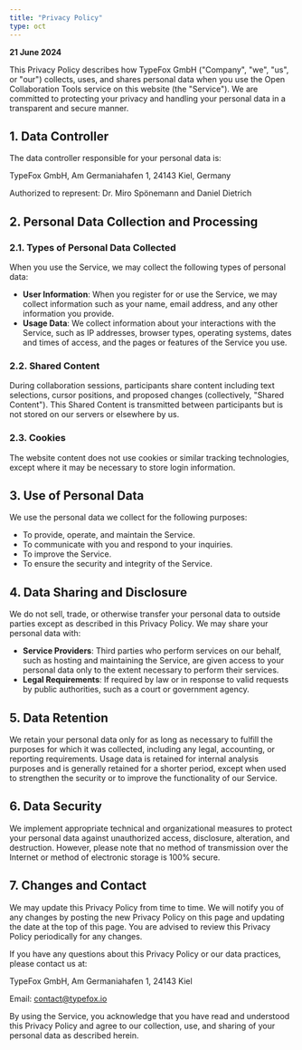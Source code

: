 ```yaml
---
title: "Privacy Policy"
type: oct
---
```


**21 June 2024**

This Privacy Policy describes how TypeFox GmbH ("Company", "we", "us", or "our") collects, uses, and shares personal data when you use the Open Collaboration Tools service on this website (the "Service"). We are committed to protecting your privacy and handling your personal data in a transparent and secure manner.

## 1. Data Controller

The data controller responsible for your personal data is:

TypeFox GmbH, Am Germaniahafen 1, 24143 Kiel, Germany

Authorized to represent: Dr. Miro Spönemann and Daniel Dietrich

## 2. Personal Data Collection and Processing

### 2.1. Types of Personal Data Collected

When you use the Service, we may collect the following types of personal data:

- **User Information**: When you register for or use the Service, we may collect information such as your name, email address, and any other information you provide.
- **Usage Data**: We collect information about your interactions with the Service, such as IP addresses, browser types, operating systems, dates and times of access, and the pages or features of the Service you use.

### 2.2. Shared Content

During collaboration sessions, participants share content including text selections, cursor positions, and proposed changes (collectively, "Shared Content"). This Shared Content is transmitted between participants but is not stored on our servers or elsewhere by us.

### 2.3. Cookies

The website content does not use cookies or similar tracking technologies, except where it may be necessary to store login information.

## 3. Use of Personal Data

We use the personal data we collect for the following purposes:

- To provide, operate, and maintain the Service.
- To communicate with you and respond to your inquiries.
- To improve the Service.
- To ensure the security and integrity of the Service.

## 4. Data Sharing and Disclosure

We do not sell, trade, or otherwise transfer your personal data to outside parties except as described in this Privacy Policy. We may share your personal data with:

- **Service Providers**: Third parties who perform services on our behalf, such as hosting and maintaining the Service, are given access to your personal data only to the extent necessary to perform their services.
- **Legal Requirements**: If required by law or in response to valid requests by public authorities, such as a court or government agency.

## 5. Data Retention

We retain your personal data only for as long as necessary to fulfill the purposes for which it was collected, including any legal, accounting, or reporting requirements. Usage data is retained for internal analysis purposes and is generally retained for a shorter period, except when used to strengthen the security or to improve the functionality of our Service.

## 6. Data Security

We implement appropriate technical and organizational measures to protect your personal data against unauthorized access, disclosure, alteration, and destruction. However, please note that no method of transmission over the Internet or method of electronic storage is 100% secure.

## 7. Changes and Contact

We may update this Privacy Policy from time to time. We will notify you of any changes by posting the new Privacy Policy on this page and updating the date at the top of this page. You are advised to review this Privacy Policy periodically for any changes.

If you have any questions about this Privacy Policy or our data practices, please contact us at:

TypeFox GmbH, Am Germaniahafen 1, 24143 Kiel

Email: contact@typefox.io

By using the Service, you acknowledge that you have read and understood this Privacy Policy and agree to our collection, use, and sharing of your personal data as described herein.
